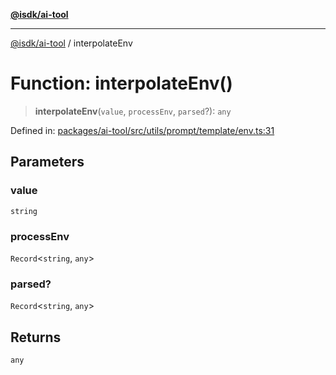 [**@isdk/ai-tool**](../README.md)

***

[@isdk/ai-tool](../globals.md) / interpolateEnv

# Function: interpolateEnv()

> **interpolateEnv**(`value`, `processEnv`, `parsed`?): `any`

Defined in: [packages/ai-tool/src/utils/prompt/template/env.ts:31](https://github.com/isdk/ai-tool.js/blob/79d5773fa454dc7789b1291b1ebd73e4c1b93154/src/utils/prompt/template/env.ts#L31)

## Parameters

### value

`string`

### processEnv

`Record`\<`string`, `any`\>

### parsed?

`Record`\<`string`, `any`\>

## Returns

`any`
